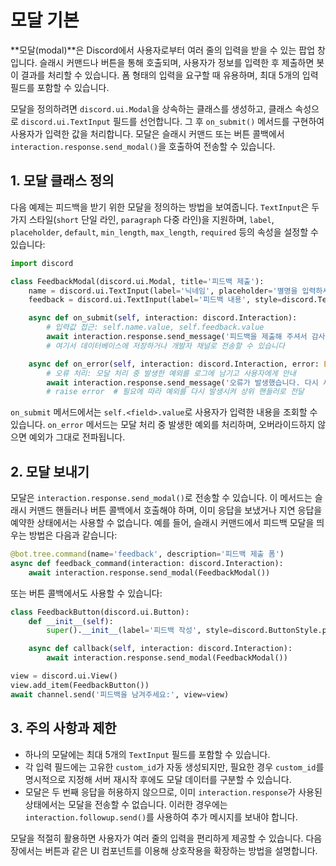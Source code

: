 # 모달 기본

**모달(modal)**은 Discord에서 사용자로부터 여러 줄의 입력을 받을 수 있는 팝업 창입니다. 슬래시 커맨드나 버튼을 통해 호출되며, 사용자가 정보를 입력한 후 제출하면 봇이 결과를 처리할 수 있습니다. 폼 형태의 입력을 요구할 때 유용하며, 최대 5개의 입력 필드를 포함할 수 있습니다.

모달을 정의하려면 `discord.ui.Modal`을 상속하는 클래스를 생성하고, 클래스 속성으로 `discord.ui.TextInput` 필드를 선언합니다. 그 후 `on_submit()` 메서드를 구현하여 사용자가 입력한 값을 처리합니다. 모달은 슬래시 커맨드 또는 버튼 콜백에서 `interaction.response.send_modal()`을 호출하여 전송할 수 있습니다.

## 1. 모달 클래스 정의

다음 예제는 피드백을 받기 위한 모달을 정의하는 방법을 보여줍니다. `TextInput`은 두 가지 스타일(`short` 단일 라인, `paragraph` 다중 라인)을 지원하며, `label`, `placeholder`, `default`, `min_length`, `max_length`, `required` 등의 속성을 설정할 수 있습니다:

```python
import discord

class FeedbackModal(discord.ui.Modal, title='피드백 제출'):
    name = discord.ui.TextInput(label='닉네임', placeholder='별명을 입력하세요', required=True, max_length=32)
    feedback = discord.ui.TextInput(label='피드백 내용', style=discord.TextStyle.paragraph, placeholder='어떤 점이 좋았나요?', max_length=500)

    async def on_submit(self, interaction: discord.Interaction):
        # 입력값 접근: self.name.value, self.feedback.value
        await interaction.response.send_message('피드백을 제출해 주셔서 감사합니다!', ephemeral=True)
        # 여기서 데이터베이스에 저장하거나 개발자 채널로 전송할 수 있습니다

    async def on_error(self, interaction: discord.Interaction, error: Exception) -> None:
        # 오류 처리: 모달 처리 중 발생한 예외를 로그에 남기고 사용자에게 안내
        await interaction.response.send_message('오류가 발생했습니다. 다시 시도해 주세요.', ephemeral=True)
        # raise error  # 필요에 따라 예외를 다시 발생시켜 상위 핸들러로 전달
```

`on_submit` 메서드에서는 `self.<field>.value`로 사용자가 입력한 내용을 조회할 수 있습니다. `on_error` 메서드는 모달 처리 중 발생한 예외를 처리하며, 오버라이드하지 않으면 예외가 그대로 전파됩니다.

## 2. 모달 보내기

모달은 `interaction.response.send_modal()`로 전송할 수 있습니다. 이 메서드는 슬래시 커맨드 핸들러나 버튼 콜백에서 호출해야 하며, 이미 응답을 보냈거나 지연 응답을 예약한 상태에서는 사용할 수 없습니다. 예를 들어, 슬래시 커맨드에서 피드백 모달을 띄우는 방법은 다음과 같습니다:

```python
@bot.tree.command(name='feedback', description='피드백 제출 폼')
async def feedback_command(interaction: discord.Interaction):
    await interaction.response.send_modal(FeedbackModal())
```

또는 버튼 콜백에서도 사용할 수 있습니다:

```python
class FeedbackButton(discord.ui.Button):
    def __init__(self):
        super().__init__(label='피드백 작성', style=discord.ButtonStyle.primary)

    async def callback(self, interaction: discord.Interaction):
        await interaction.response.send_modal(FeedbackModal())

view = discord.ui.View()
view.add_item(FeedbackButton())
await channel.send('피드백을 남겨주세요:', view=view)
```

## 3. 주의 사항과 제한

- 하나의 모달에는 최대 5개의 `TextInput` 필드를 포함할 수 있습니다.
- 각 입력 필드에는 고유한 `custom_id`가 자동 생성되지만, 필요한 경우 `custom_id`를 명시적으로 지정해 서버 재시작 후에도 모달 데이터를 구분할 수 있습니다.
- 모달은 두 번째 응답을 허용하지 않으므로, 이미 `interaction.response`가 사용된 상태에서는 모달을 전송할 수 없습니다. 이러한 경우에는 `interaction.followup.send()`를 사용하여 추가 메시지를 보내야 합니다.

모달을 적절히 활용하면 사용자가 여러 줄의 입력을 편리하게 제공할 수 있습니다. 다음 장에서는 버튼과 같은 UI 컴포넌트를 이용해 상호작용을 확장하는 방법을 설명합니다.




